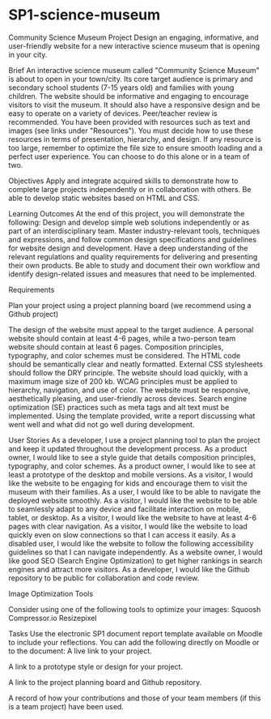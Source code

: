 # SP1-science-museum

Community Science Museum Project
Design an engaging, informative, and user-friendly website for a new interactive science museum that is opening in your city.

Brief
An interactive science museum called "Community Science Museum" is about to open in your town/city. Its core target audience is primary and secondary school students (7-15 years old) and families with young children. The website should be informative and engaging to encourage visitors to visit the museum. It should also have a responsive design and be easy to operate on a variety of devices. Peer/teacher review is recommended.
You have been provided with resources such as text and images (see links under "Resources"). You must decide how to use these resources in terms of presentation, hierarchy, and design. If any resource is too large, remember to optimize the file size to ensure smooth loading and a perfect user experience. You can choose to do this alone or in a team of two.

Objectives
Apply and integrate acquired skills to demonstrate how to complete large projects independently or in collaboration with others.
Be able to develop static websites based on HTML and CSS.

Learning Outcomes
At the end of this project, you will demonstrate the following:
Design and develop simple web solutions independently or as part of an interdisciplinary team.
Master industry-relevant tools, techniques and expressions, and follow common design specifications and guidelines for website design and development.
Have a deep understanding of the relevant regulations and quality requirements for delivering and presenting their own products. Be able to study and document their own workflow and identify design-related issues and measures that need to be implemented.

Requirements

Plan your project using a project planning board (we recommend using a Github project)

The design of the website must appeal to the target audience.
A personal website should contain at least 4-6 pages, while a two-person team website should contain at least 6 pages.
Composition principles, typography, and color schemes must be considered.
The HTML code should be semantically clear and neatly formatted.
External CSS stylesheets should follow the DRY principle.
The website should load quickly, with a maximum image size of 200 kb.
WCAG principles must be applied to hierarchy, navigation, and use of color.
The website must be responsive, aesthetically pleasing, and user-friendly across devices.
Search engine optimization (SE) practices such as meta tags and alt text must be implemented.
Using the template provided, write a report discussing what went well and what did not go well during development.

User Stories
As a developer, I use a project planning tool to plan the project and keep it updated throughout the development process.
As a product owner, I would like to see a style guide that details composition principles, typography, and color schemes.
As a product owner, I would like to see at least a prototype of the desktop and mobile versions.
As a visitor, I would like the website to be engaging for kids and encourage them to visit the museum with their families.
As a user, I would like to be able to navigate the deployed website smoothly.
As a visitor, I would like the website to be able to seamlessly adapt to any device and facilitate interaction on mobile, tablet, or desktop.
As a visitor, I would like the website to have at least 4-6 pages with clear navigation.
As a visitor, I would like the website to load quickly even on slow connections so that I can access it easily.
As a disabled user, I would like the website to follow the following accessibility guidelines so that I can navigate independently.
As a website owner, I would like good SEO (Search Engine Optimization) to get higher rankings in search engines and attract more visitors.
As a developer, I would like the Github repository to be public for collaboration and code review.

Image Optimization Tools

Consider using one of the following tools to optimize your images:
Squoosh
Compressor.io
Resizepixel

Tasks
Use the electronic SP1 document report template available on Moodle to include your reflections. You can add the following directly on Moodle or to the document:
A live link to your project.

A link to a prototype style or design for your project.

A link to the project planning board and Github repository.

A record of how your contributions and those of your team members (if this is a team project) have been used.
